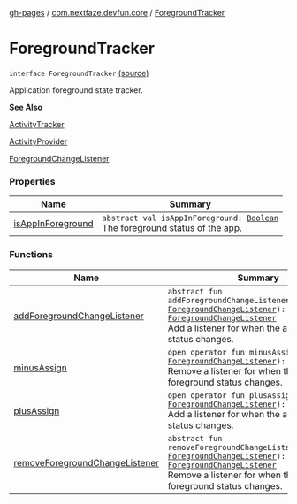 [gh-pages](../../index.md) / [com.nextfaze.devfun.core](../index.md) / [ForegroundTracker](./index.md)

# ForegroundTracker

`interface ForegroundTracker` [(source)](https://github.com/NextFaze/dev-fun/tree/master/devfun/src/main/java/com/nextfaze/devfun/core/ActivityTracking.kt#L61)

Application foreground state tracker.

**See Also**

[ActivityTracker](../-activity-tracker/index.md)

[ActivityProvider](../-activity-provider.md)

[ForegroundChangeListener](../-foreground-change-listener.md)

### Properties

| Name | Summary |
|---|---|
| [isAppInForeground](is-app-in-foreground.md) | `abstract val isAppInForeground: `[`Boolean`](https://kotlinlang.org/api/latest/jvm/stdlib/kotlin/-boolean/index.html)<br>The foreground status of the app. |

### Functions

| Name | Summary |
|---|---|
| [addForegroundChangeListener](add-foreground-change-listener.md) | `abstract fun addForegroundChangeListener(listener: `[`ForegroundChangeListener`](../-foreground-change-listener.md)`): `[`ForegroundChangeListener`](../-foreground-change-listener.md)<br>Add a listener for when the app foreground status changes. |
| [minusAssign](minus-assign.md) | `open operator fun minusAssign(listener: `[`ForegroundChangeListener`](../-foreground-change-listener.md)`): `[`Unit`](https://kotlinlang.org/api/latest/jvm/stdlib/kotlin/-unit/index.html)<br>Remove a listener for when the app foreground status changes. |
| [plusAssign](plus-assign.md) | `open operator fun plusAssign(listener: `[`ForegroundChangeListener`](../-foreground-change-listener.md)`): `[`Unit`](https://kotlinlang.org/api/latest/jvm/stdlib/kotlin/-unit/index.html)<br>Add a listener for when the app foreground status changes. |
| [removeForegroundChangeListener](remove-foreground-change-listener.md) | `abstract fun removeForegroundChangeListener(listener: `[`ForegroundChangeListener`](../-foreground-change-listener.md)`): `[`ForegroundChangeListener`](../-foreground-change-listener.md)<br>Remove a listener for when the app foreground status changes. |
